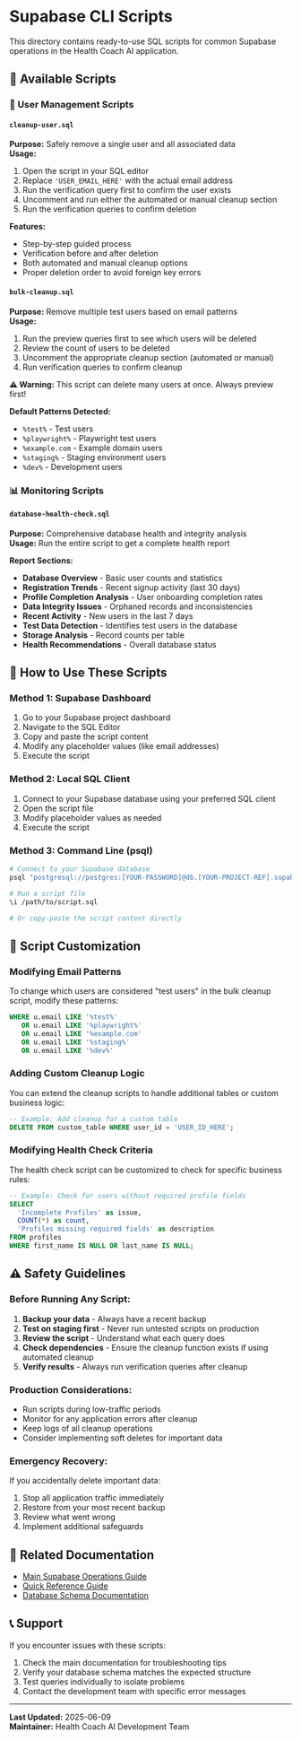 # Supabase CLI Scripts

This directory contains ready-to-use SQL scripts for common Supabase operations in the Health Coach AI application.

## 📁 Available Scripts

### 🧹 User Management Scripts

#### `cleanup-user.sql`

**Purpose:** Safely remove a single user and all associated data  
**Usage:**

1. Open the script in your SQL editor
2. Replace `'USER_EMAIL_HERE'` with the actual email address
3. Run the verification query first to confirm the user exists
4. Uncomment and run either the automated or manual cleanup section
5. Run the verification queries to confirm deletion

**Features:**

- Step-by-step guided process
- Verification before and after deletion
- Both automated and manual cleanup options
- Proper deletion order to avoid foreign key errors

#### `bulk-cleanup.sql`

**Purpose:** Remove multiple test users based on email patterns  
**Usage:**

1. Run the preview queries first to see which users will be deleted
2. Review the count of users to be deleted
3. Uncomment the appropriate cleanup section (automated or manual)
4. Run verification queries to confirm cleanup

**⚠️ Warning:** This script can delete many users at once. Always preview first!

**Default Patterns Detected:**

- `%test%` - Test users
- `%playwright%` - Playwright test users
- `%example.com` - Example domain users
- `%staging%` - Staging environment users
- `%dev%` - Development users

### 📊 Monitoring Scripts

#### `database-health-check.sql`

**Purpose:** Comprehensive database health and integrity analysis  
**Usage:** Run the entire script to get a complete health report

**Report Sections:**

- **Database Overview** - Basic user counts and statistics
- **Registration Trends** - Recent signup activity (last 30 days)
- **Profile Completion Analysis** - User onboarding completion rates
- **Data Integrity Issues** - Orphaned records and inconsistencies
- **Recent Activity** - New users in the last 7 days
- **Test Data Detection** - Identifies test users in the database
- **Storage Analysis** - Record counts per table
- **Health Recommendations** - Overall database status

## 🚀 How to Use These Scripts

### Method 1: Supabase Dashboard

1. Go to your Supabase project dashboard
2. Navigate to the SQL Editor
3. Copy and paste the script content
4. Modify any placeholder values (like email addresses)
5. Execute the script

### Method 2: Local SQL Client

1. Connect to your Supabase database using your preferred SQL client
2. Open the script file
3. Modify placeholder values as needed
4. Execute the script

### Method 3: Command Line (psql)

```bash
# Connect to your Supabase database
psql "postgresql://postgres:[YOUR-PASSWORD]@db.[YOUR-PROJECT-REF].supabase.co:5432/postgres"

# Run a script file
\i /path/to/script.sql

# Or copy-paste the script content directly
```

## 🔧 Script Customization

### Modifying Email Patterns

To change which users are considered "test users" in the bulk cleanup script, modify these patterns:

```sql
WHERE u.email LIKE '%test%'
   OR u.email LIKE '%playwright%'
   OR u.email LIKE '%example.com'
   OR u.email LIKE '%staging%'
   OR u.email LIKE '%dev%'
```

### Adding Custom Cleanup Logic

You can extend the cleanup scripts to handle additional tables or custom business logic:

```sql
-- Example: Add cleanup for a custom table
DELETE FROM custom_table WHERE user_id = 'USER_ID_HERE';
```

### Modifying Health Check Criteria

The health check script can be customized to check for specific business rules:

```sql
-- Example: Check for users without required profile fields
SELECT
  'Incomplete Profiles' as issue,
  COUNT(*) as count,
  'Profiles missing required fields' as description
FROM profiles
WHERE first_name IS NULL OR last_name IS NULL;
```

## ⚠️ Safety Guidelines

### Before Running Any Script:

1. **Backup your data** - Always have a recent backup
2. **Test on staging first** - Never run untested scripts on production
3. **Review the script** - Understand what each query does
4. **Check dependencies** - Ensure the cleanup function exists if using automated cleanup
5. **Verify results** - Always run verification queries after cleanup

### Production Considerations:

- Run scripts during low-traffic periods
- Monitor for any application errors after cleanup
- Keep logs of all cleanup operations
- Consider implementing soft deletes for important data

### Emergency Recovery:

If you accidentally delete important data:

1. Stop all application traffic immediately
2. Restore from your most recent backup
3. Review what went wrong
4. Implement additional safeguards

## 🔗 Related Documentation

- [Main Supabase Operations Guide](../README.md)
- [Quick Reference Guide](../QUICK_REFERENCE.md)
- [Database Schema Documentation](../README.md#database-schema-overview)

## 📞 Support

If you encounter issues with these scripts:

1. Check the main documentation for troubleshooting tips
2. Verify your database schema matches the expected structure
3. Test queries individually to isolate problems
4. Contact the development team with specific error messages

---

**Last Updated:** 2025-06-09  
**Maintainer:** Health Coach AI Development Team

